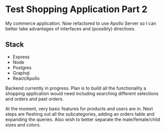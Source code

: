 # Test Shopping Application Part 2

My commerce application. Now refactored to use Apollo Server so I can better take advantages of interfaces and (possibly) directives.

## Stack
* Express
* Node
* Postgres
* Graphql
* React/Apollo

Backend currently in progress. Plan is to build all the functionality a shopping application would need including searching different selections and orders and past orders.

At the moment, very basic features for products and users are in. Next steps are fleshing out all the subcategories, adding an orders table and expanding the queries. Also wish to better separate the male/female/child sizes and colors.
